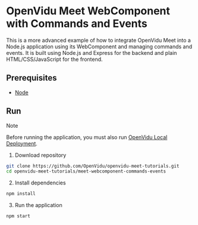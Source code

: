 # OpenVidu Meet WebComponent with Commands and Events

This is a more advanced example of how to integrate OpenVidu Meet into a Node.js application using its WebComponent and managing commands and events. It is built using Node.js and Express for the backend and plain HTML/CSS/JavaScript for the frontend.

## Prerequisites

-   [Node](https://nodejs.org/en/download)

## Run

> [!NOTE]
> Before running the application, you must also run [OpenVidu Local Deployment](https://github.com/OpenVidu/openvidu-local-deployment).

1. Download repository

```bash
git clone https://github.com/OpenVidu/openvidu-meet-tutorials.git
cd openvidu-meet-tutorials/meet-webcomponent-commands-events
```

2. Install dependencies

```bash
npm install
```

3. Run the application

```bash
npm start
```
